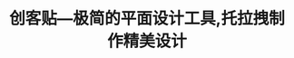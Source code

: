 ---
description: iPad上就可制作海报、名片、图片等，基于矢量图形。
layout: post
results:
- artistId: 1133183084
  version: '1.0'
  primaryGenreName: Productivity
  formattedPrice: 免费
  artworkUrl60: http://is4.mzstatic.com/image/thumb/Purple30/v4/db/29/6f/db296fef-2229-0e9c-e344-0e54c7d0c076/source/60x60bb.jpg
  userRatingCountForCurrentVersion: 3
  minimumOsVersion: '8.0'
  appletvScreenshotUrls: &a []
  sellerName: Beijing yiyuanku science and Technology Co., Ltd.
  supportedDevices:
  - iPad2Wifi
  - iPad23G
  - iPadThirdGen
  - iPadThirdGen4G
  - iPadFourthGen
  - iPadFourthGen4G
  - iPadMini
  - iPadMini4G
  genres:
  - 效率
  - 摄影与录像
  currentVersionReleaseDate: '2016-07-25T02:00:48Z'
  trackName: 创客贴—极简的平面设计工具,托拉拽制作精美设计
  isVppDeviceBasedLicensingEnabled: true
  description: "创客贴是一款简单易用、功能强大的平面设计工具，用户可使用平台提供的海量的图片、字体、模板等设计元素，通过简单的托拉拽就可以轻松创建精美的平面设计。\n\n极简的操作\n
    \    简单的托拉拽操作，极简的方式让你轻松创建精美的PPT、海报、信息图、自媒体图片等设计。\n\n云端使用\n     随时随地的展示你的想法与创意，你的设计会自动存储在云端方便使用。\n\n海量的免费素材\n
    \    海量免费的正版图片、字体、矢量素材，方便你自由创意。也可以上传自己的素材到云端，随时使用。\n\n高质量输出\n    提供高清的png、pdf、ppt等格式输出，无论是传输还是打印印刷都将轻松实现。\n\n精美模板\n
    \   大量精致的模板，为你的作品配色、排版提供专业的参考和启发。\n\n分享与协作\n    优质的云端体验，让你可以轻松将设计分享给你的朋友、家人与伙伴，让协作变得轻松愉快\n\n可以创建的场景：\n
    \   海报\n    社交图片\n    名片\n    商务ppt\n    信息图 \n    公众号首图\n    微博封面\n    社交图片\n
    \   邀请函\n    旅行海报\n    美食图片\n    销售传单\n    自拍图片\n\n反馈意见：如果你有问题，可以通过service@chuangkit.com
    反馈"
  price: 0
  trackId: 1133183085
  releaseDate: '2016-07-25T02:00:48Z'
  advisories:
  - 无限制网页访问
  screenshotUrls: *a
  artistViewUrl: https://itunes.apple.com/cn/developer/bei-jing-yi-yuan-ku-ke-ji/id1133183084?uo=4
  primaryGenreId: 6007
  averageUserRatingForCurrentVersion: 4.5
  kind: software
  fileSizeBytes: '28598575'
  sellerUrl: http://www.chuangkit.com
  trackContentRating: 17+
  bundleId: com.chuangkit.chuangkitdesign
  trackCensoredName: 创客贴—极简的平面设计工具,托拉拽制作精美设计
  contentAdvisoryRating: 17+
  isGameCenterEnabled: false
  artistName: 北京艺源酷科技有限公司
  languageCodesISO2A:
  - ZH
  features: *a
  wrapperType: software
  artworkUrl512: http://is4.mzstatic.com/image/thumb/Purple30/v4/db/29/6f/db296fef-2229-0e9c-e344-0e54c7d0c076/source/512x512bb.jpg
  artworkUrl100: http://is4.mzstatic.com/image/thumb/Purple30/v4/db/29/6f/db296fef-2229-0e9c-e344-0e54c7d0c076/source/100x100bb.jpg
  trackViewUrl: https://geo.itunes.apple.com/cn/app/chuang-ke-tie-ji-jian-ping/id1133183085?mt=8&uo=4
  genreIds:
  - '6007'
  - '6008'
  currency: CNY
  ipadScreenshotUrls:
  - http://a1.mzstatic.com/us/r30/Purple18/v4/20/6c/69/206c6956-5fa3-102f-21ce-d96592e876fe/screen480x480.jpeg
  - http://a4.mzstatic.com/us/r30/Purple20/v4/82/5f/b7/825fb793-ca42-d13d-74df-e68cebb1767b/screen480x480.jpeg
  - http://a2.mzstatic.com/us/r30/Purple30/v4/d2/07/ec/d207ecd0-e76a-33bf-4a3b-42c29c9aff0d/screen480x480.jpeg
  - http://a4.mzstatic.com/us/r30/Purple30/v4/d6/0e/a8/d60ea8b6-3379-9e92-6222-ed8a649783c6/screen480x480.jpeg
  - http://a1.mzstatic.com/us/r30/Purple30/v4/af/62/df/af62dfdb-dbf1-eb2e-f9c2-8629e64fa8cb/screen480x480.jpeg
category: 效率
tags: tag1
resultCount: 1
title: 创客贴—极简的平面设计工具,托拉拽制作精美设计

---